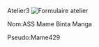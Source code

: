Atelier3
![Formulaire atelier](https://github.com/user-attachments/assets/7443b822-dc50-403a-a9f5-97a40d92326a)

Nom:ASS Mame Binta Manga

Pseudo:Mame429


